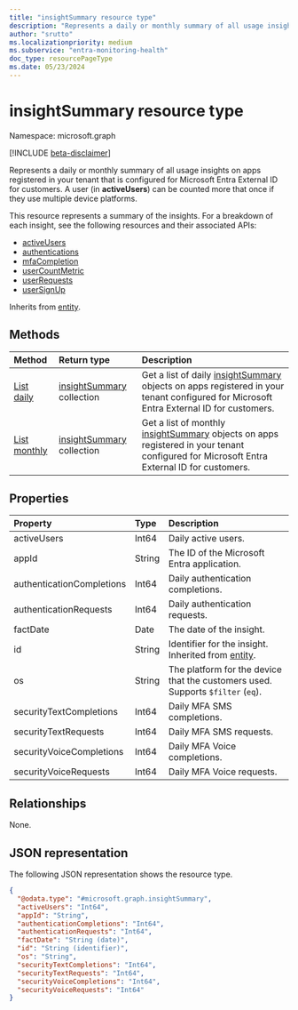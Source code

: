 ```yaml
---
title: "insightSummary resource type"
description: "Represents a daily or monthly summary of all usage insights on apps registered in your tenant that is configured for Microsoft Entra External ID for customers."
author: "srutto"
ms.localizationpriority: medium
ms.subservice: "entra-monitoring-health"
doc_type: resourcePageType
ms.date: 05/23/2024
---
```


# insightSummary resource type

Namespace: microsoft.graph

[!INCLUDE [beta-disclaimer](../../includes/beta-disclaimer.md)]

Represents a daily or monthly summary of all usage insights on apps registered in your tenant that is configured for Microsoft Entra External ID for customers. A user (in **activeUsers**) can be counted more that once if they use multiple device platforms.

This resource represents a summary of the insights. For a breakdown of each insight, see the following resources and their associated APIs:
- [activeUsers](../resources/activeusersmetric.md)
- [authentications](../resources/authenticationsmetric.md)
- [mfaCompletion](../resources/mfacompletionmetric.md)
- [userCountMetric](../resources/usercountmetric.md)
- [userRequests](../resources/userrequestsmetric.md)
- [userSignUp](../resources/usersignupmetric.md)

Inherits from [entity](../resources/entity.md).

## Methods
|Method|Return type|Description|
|:---|:---|:---|
|[List daily](../api/dailyuserinsightmetricsroot-list-summary.md)|[insightSummary](../resources/insightsummary.md) collection|Get a list of daily [insightSummary](../resources/insightsummary.md) objects on apps registered in your tenant configured for Microsoft Entra External ID for customers.|
|[List monthly](../api/monthlyuserinsightmetricsroot-list-summary.md)|[insightSummary](../resources/insightsummary.md) collection|Get a list of monthly  [insightSummary](../resources/insightsummary.md) objects on apps registered in your tenant configured for Microsoft Entra External ID for customers.|

## Properties
|Property|Type|Description|
|:---|:---|:---|
|activeUsers|Int64|Daily active users.|
|appId|String|The ID of the Microsoft Entra application.|
|authenticationCompletions|Int64|Daily authentication completions.|
|authenticationRequests|Int64|Daily authentication requests.|
|factDate|Date|The date of the insight.|
|id|String|Identifier for the insight. Inherited from [entity](../resources/entity.md).|
|os|String|The platform for the device that the customers used. Supports `$filter` (`eq`).|
|securityTextCompletions|Int64|Daily MFA SMS completions.|
|securityTextRequests|Int64|Daily MFA SMS requests.|
|securityVoiceCompletions|Int64|Daily MFA Voice completions.|
|securityVoiceRequests|Int64|Daily MFA Voice requests.|

## Relationships
None.

## JSON representation
The following JSON representation shows the resource type.
<!-- {
  "blockType": "resource",
  "keyProperty": "id",
  "@odata.type": "microsoft.graph.insightSummary",
  "openType": false
}
-->
``` json
{
  "@odata.type": "#microsoft.graph.insightSummary",
  "activeUsers": "Int64",
  "appId": "String",
  "authenticationCompletions": "Int64",
  "authenticationRequests": "Int64",
  "factDate": "String (date)",
  "id": "String (identifier)",
  "os": "String",
  "securityTextCompletions": "Int64",
  "securityTextRequests": "Int64",
  "securityVoiceCompletions": "Int64",
  "securityVoiceRequests": "Int64"
}
```
